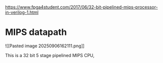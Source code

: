 https://www.fpga4student.com/2017/06/32-bit-pipelined-mips-processor-in-verilog-1.html

# MIPS datapath
![[Pasted image 20250906162111.png]]

This is a 32 bit 5 stage pipelined MIPS CPU, 